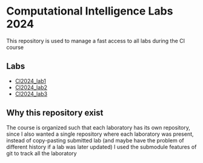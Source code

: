 # Computational Intelligence Labs 2024

This repository is used to manage a fast access to all labs during the CI course

## Labs

- [CI2024_lab1](CI2024_lab1/README.md)
- [CI2024_lab2](CI2024_lab2/README.md)
- [CI2024_lab3](CI2024_lab3/README.md)


## Why this repository exist

The course is organized such that each laboratory has its own repository, since I also wanted a single repository where each laboratory was present, instead of copy-pasting submitted lab (and maybe have the problem of different history if a lab was later updated) I used the submodule features of git to track all the laboratory

